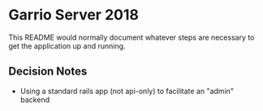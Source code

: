 # Garrio Server 2018

This README would normally document whatever steps are necessary to get the
application up and running.

## Decision Notes

* Using a standard rails app (not api-only) to facilitate an "admin" backend

